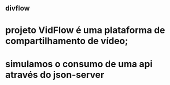 ##   divflow

# projeto VidFlow é uma plataforma de compartilhamento de vídeo;
# simulamos o consumo de uma api  através do json-server
